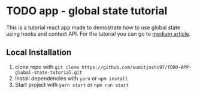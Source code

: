 # TODO app - global state tutorial

This is a tutorial react app made to demostrate how to use global state using hooks and context API.
For the tutorial you can go to [medium article](https://medium.com/@sumitjoshi97/mimic-redux-with-react-context-api-and-hooks-21fbec280205).

## Local Installation

1. clone repo with `git clone https://github.com/sumitjoshi97/TODO-APP-global-state-tutorial.git`
2. Install dependencies with `yarn` or `npm install`
3. Start project with `yarn start` or `npm run start`
